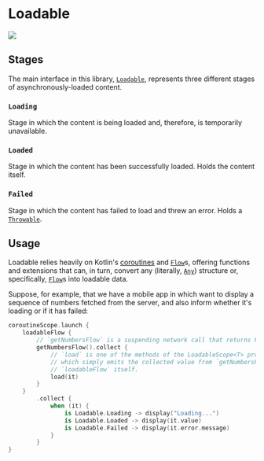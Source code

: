 # Loadable

<img src="https://user-images.githubusercontent.com/38408390/232172469-f9a42156-76dd-45e4-aafa-334314273c89.png">

## Stages

The main interface in this library, [`Loadable`](https://github.com/jeanbarrossilva/loadable/blob/main/loadable/src/main/java/com/jeanbarrossilva/loadable/Loadable.kt), represents three different stages of asynchronously-loaded content.

### `Loading`

Stage in which the content is being loaded and, therefore, is temporarily unavailable.

### `Loaded`

Stage in which the content has been successfully loaded. Holds the content itself.

### `Failed`

Stage in which the content has failed to load and threw an error. Holds a [`Throwable`](https://kotlinlang.org/api/latest/jvm/stdlib/kotlin/-throwable/).

## Usage

Loadable relies heavily on Kotlin's [coroutines](https://kotlinlang.org/docs/coroutines-overview.html) and [`Flow`](https://kotlinlang.org/api/kotlinx.coroutines/kotlinx-coroutines-core/kotlinx.coroutines.flow/-flow)s, offering functions and extensions that can, in turn, convert any (literally, [`Any`](https://kotlinlang.org/api/latest/jvm/stdlib/kotlin/-any/)) structure or, specifically, [`Flow`](https://kotlinlang.org/api/kotlinx.coroutines/kotlinx-coroutines-core/kotlinx.coroutines.flow/-flow/)s into loadable data.

Suppose, for example, that we have a mobile app in which want to display a sequence of numbers fetched from the server, and also inform whether it's loading or if it has failed:

```kotlin
coroutineScope.launch {
    loadableFlow {
        // `getNumbersFlow` is a suspending network call that returns Flow<Int>.
        getNumbersFlow().collect {
            // `load` is one of the methods of the LoadableScope<T> provided by `loadableFlow`,
            // which simply emits the collected value from `getNumbersFlow` to the
            // `loadableFlow` itself.
            load(it)
        }
    }
        .collect {
            when (it) {
                is Loadable.Loading -> display("Loading...")
                is Loadable.Loaded -> display(it.value)
                is Loadable.Failed -> display(it.error.message)
            }
        }
}
```

